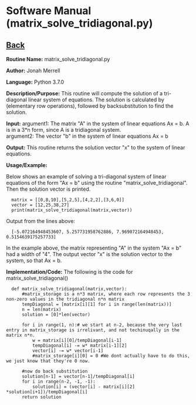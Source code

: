 # Software Manual (matrix_solve_tridiagonal.py)

## [Back](softwaremanual.md)

**Routine Name:**           matrix_solve_tridiagonal.py

**Author:** Jonah Merrell

**Language:** Python 3.7.0

**Description/Purpose:** This routine will compute the solution of a tri-diagonal linear system of equations.
The solution is calculated by (elementary row operations), followed by backsubstitution to find the solution.

**Input:** argument1: The matrix "A" in the system of linear equations Ax = b. A is in a 3*n form, since A is a tridiagonal system.<br>
		   argument2: The vector "b" in the system of linear equations Ax = b

**Output:** This routine returns the solution vector "x" to the system of linear equations.

**Usage/Example:**

Below shows an example of solving a tri-diagonal system of linear equations of the form "Ax = b" using the routine "matrix_solve_tridiagonal".
 Then the solution vector is printed. 

      matrix = [[0,8,10],[5,2,5],[4,2,2],[3,6,0]]
      vector = [12,25,38,27]
      print(matrix_solve_tridiagonal(matrix,vector))

Output from the lines above:

      [-5.072164948453607, 5.257731958762886, 7.969072164948453, 0.5154639175257733]

In the example above, the matrix representing "A" in the system "Ax = b" had a width of "4". The output vector "x"
 is the solution vector to the system, so that Ax = b.

**Implementation/Code:** The following is the code for matrix_solve_tridiagonal()
      
      def matrix_solve_tridiagonal(matrix,vector):
          #matrix_storage is a n*3 matrix, where each row represents the 3 non-zero values in the tridiagonal n*n matrix
          tempDiagonal = [matrix[i][1] for i in range(len(matrix))]
          n = len(matrix)
          solution = [0]*len(vector)
      
          for i in range(1, n):# we start at n-2, because the very last entry in matrix_storage is irrelivant, and not techinuqally in the matrix n*n.
              w = matrix[i][0]/tempDiagonal[i-1]
              tempDiagonal[i] -= w* matrix[i-1][2]
              vector[i] -= w* vector[i-1]
              #matrix_storage[i][0] = 0 #We dont actually have to do this, we just know that they're 0 now.
      
          #now do back substitution
          solution[n-1] = vector[n-1]/tempDiagonal[i]
          for i in range(n-2, -1, -1):
              solution[i] = (vector[i] - matrix[i][2] *solution[i+1])/tempDiagonal[i]
          return solution
